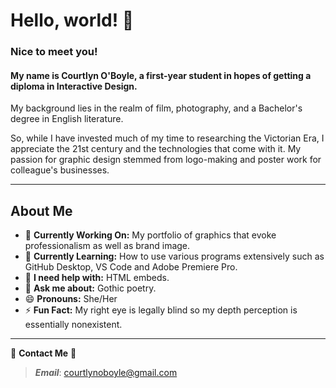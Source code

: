 # Hello, world! 👋
### Nice to meet you!
<!--
**coboyle444/coboyle444** is a ✨ _special_ ✨ repository because its `README.md` (this file) appears on your GitHub profile.-->
#### My name is **Courtlyn O'Boyle**, a first-year student in hopes of getting a diploma in Interactive Design. 

My background lies in the realm of film, photography, and a Bachelor's degree in English literature. 

So, while I have invested much of my time to researching the Victorian Era, I appreciate the 21st century and the technologies that come with it. My passion for graphic design stemmed from logo-making and poster work for colleague's businesses.

---
## About Me
- 🔭 **Currently Working On:** My portfolio of graphics that evoke professionalism as well as brand image.
- 🌱 **Currently Learning:** How to use various programs extensively such as GitHub Desktop, VS Code and Adobe Premiere Pro.
- 🤔 **I need help with:** HTML embeds.
- 💬 **Ask me about:** Gothic poetry.
- 😄 **Pronouns:** She/Her
- ⚡ **Fun Fact:** My right eye is legally blind so my depth perception is essentially nonexistent.
---
📩 **Contact Me** 📩

>*__Email__*: 
[courtlynoboyle@gmail.com](https://mail.google.com/mail/u/0/#compose) 
